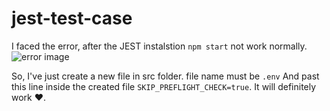 # jest-test-case

I faced the error, after the JEST instalstion `npm start` not work normally.
![error image](https://i.ibb.co/rszY3cP/error.png)

So, I've just create a new file in src folder. file name must be `.env`
And past this line inside the created file `SKIP_PREFLIGHT_CHECK=true`.
It will definitely work ❤️.

